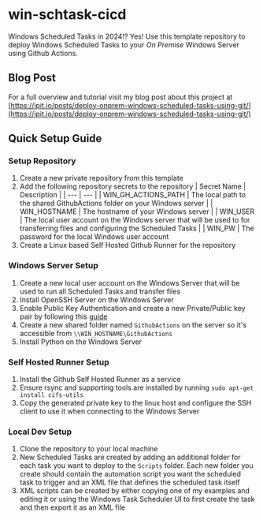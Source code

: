 # win-schtask-cicd

Windows Scheduled Tasks in 2024!? Yes!  Use this template repository to deploy Windows Scheduled Tasks to your *On Premise* Windows Server using Github Actions.

## Blog Post

For a full overview and tutorial visit my blog post about this project at [https://jpit.io/posts/deploy-onprem-windows-scheduled-tasks-using-git/](https://jpit.io/posts/deploy-onprem-windows-scheduled-tasks-using-git/)

## Quick Setup Guide

### Setup Repository

1. Create a new private repository from this template
2. Add the following repository secrets to the repository
   | Secret Name | Description |
   | --- | --- |
   | WIN_GH_ACTIONS_PATH | The local path to the shared GithubActions folder on your Windows server |
   | WIN_HOSTNAME | The hostname of your Windows server |
   | WIN_USER | The local user account on the Windows server that will be used to for transferring files and configuring the Scheduled Tasks |
   | WIN_PW | The password for the local Windows user account
3. Create a Linux based Self Hosted Github Runner for the repository

### Windows Server Setup

1. Create a new local user account on the Windows Server that will be used to run all Scheduled Tasks and transfer files
2. Install OpenSSH Server on the Windows Server
3. Enable Public Key Authentication and create a new Private/Public key pair by following this [guide](https://www.youtube.com/watch?v=9dhQIa8fAXU&t=584s)
4. Create a new shared folder named `GithubActions` on the server so it's accessible from `\\WIN_HOSTNAME\GithubActions`
5. Install Python on the Windows Server

### Self Hosted Runner Setup

1. Install the Github Self Hosted Runner as a service
2. Ensure rsync and supporting tools are installed by running `sudo apt-get install cifs-utils`
3. Copy the generated private key to the linux host and configure the SSH client to use it when connecting to the Windows Server

### Local Dev Setup

1. Clone the repository to your local machine
2. New Scheduled Tasks are created by adding an additional folder for each task you want to deploy to the `Scripts` folder.  Each new folder you create should contain the automation script you want the scheduled task to trigger and an XML file that defines the scheduled task itself
3. XML scripts can be created by either copying one of my examples and editing it or using the Windows Task Scheduler UI to first create the task and then export it as an XML file
